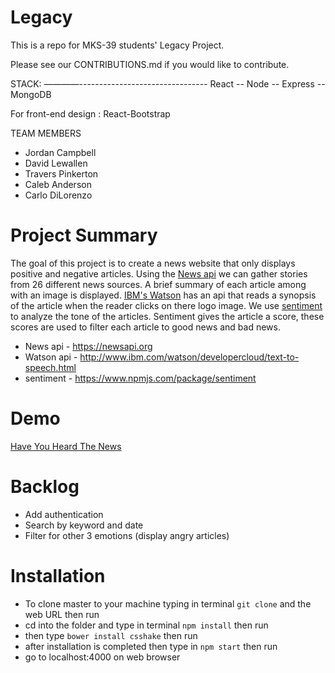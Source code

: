 # Legacy
This is a repo for MKS-39 students' Legacy Project.

Please see our CONTRIBUTIONS.md if you would like to contribute.

STACK:
————--------------------------------
React -- Node -- Express -- MongoDB

For front-end design : React-Bootstrap

TEAM MEMBERS
- Jordan Campbell
- David Lewallen
- Travers Pinkerton
- Caleb Anderson
- Carlo DiLorenzo

# Project Summary
The goal of this project is to create a news website that only displays positive and negative articles. Using the [News api](https://newsapi.org) we can gather stories from 26 different news sources. A brief summary of each article among with an image is displayed. [IBM's Watson](http://www.ibm.com/watson/developercloud/text-to-speech.html) has an api that reads a synopsis of the article when the reader clicks on there logo image. We use [sentiment](https://www.npmjs.com/package/sentiment) to analyze the tone of the articles. Sentiment gives the article a score, these scores are used to filter each article to good news and bad news.

- News api - https://newsapi.org
- Watson api - http://www.ibm.com/watson/developercloud/text-to-speech.html
- sentiment - https://www.npmjs.com/package/sentiment

# Demo

[Have You Heard The News](https://haveyouheardthenews.herokuapp.com/)

# Backlog
- Add authentication
- Search by keyword and date
- Filter for other 3 emotions (display angry articles)

# Installation
- To clone master to your machine typing in terminal `git clone` and the web URL then run
- cd into the folder and type in terminal `npm install` then run
- then type `bower install csshake` then run
- after installation is completed then type in `npm start` then run
- go to localhost:4000 on web browser 

